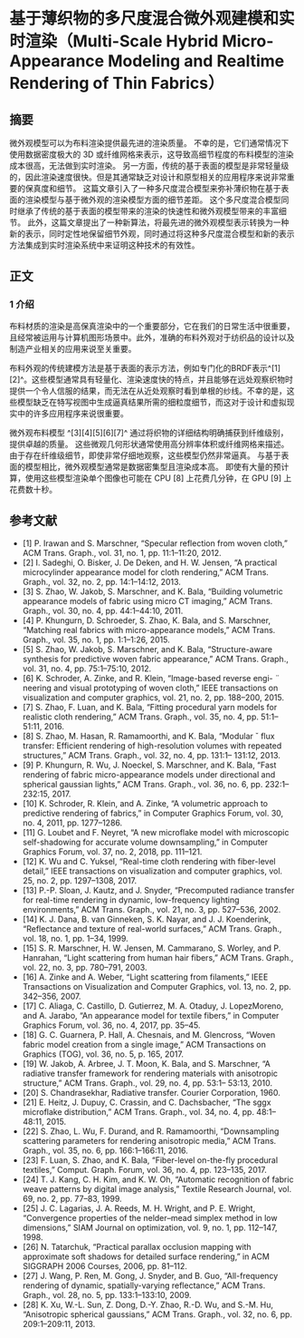 # 基于薄织物的多尺度混合微外观建模和实时渲染（Multi-Scale Hybrid Micro-Appearance Modeling and Realtime Rendering of Thin Fabrics）

## 摘要

微外观模型可以为布料渲染提供最先进的渲染质量。 不幸的是，它们通常情况下使用数据密度极大的 3D 或纤维网格来表示，这导致高细节程度的布料模型的渲染成本很高，无法做到实时渲染。 另一方面，传统的基于表面的模型是非常轻量级的，因此渲染速度很快。但是其通常缺乏对设计和原型相关的应用程序来说非常重要的保真度和细节。 这篇文章引入了一种多尺度混合模型来弥补薄织物在基于表面的渲染模型与基于微外观的渲染模型方面的细节差距。 这个多尺度混合模型同时继承了传统的基于表面的模型带来的渲染的快速性和微外观模型带来的丰富细节。 此外，这篇文章提出了一种新算法，将最先进的微外观模型表示转换为一种新的表示，同时定性地保留细节外观，同时通过将这种多尺度混合模型和新的表示方法集成到实时渲染系统中来证明这种技术的有效性。



## 正文

### 1 介绍

布料材质的渲染是高保真渲染中的一个重要部分，它在我们的日常生活中很重要，且经常被运用与计算机图形场景中。此外，准确的布料外观对于纺织品的设计以及制造产业相关的应用来说至关重要。

布料外观的传统建模方法是基于表面的表示方法，例如专门化的BRDF表示^[1][2]^。这些模型通常具有轻量化、渲染速度快的特点，并且能够在远处观察织物时提供一个令人信服的结果，而无法在从近处观察时看到单根的纱线。不幸的是，这些模型缺乏在特写视图中生成逼真结果所需的细粒度细节，而这对于设计和虚拟现实中的许多应用程序来说很重要。

微外观布料模型 ^[3][4][5][6][7]^ 通过将织物的详细结构明确捕获到纤维级别，提供卓越的质量。 这些微观几何形状通常使用高分辨率体积或纤维网格来描述。 由于存在纤维级细节，即使非常仔细地观察，这些模型仍然非常逼真。 与基于表面的模型相比，微外观模型通常是数据密集型且渲染成本高。 即使有大量的预计算，使用这些模型渲染单个图像也可能在 CPU [8] 上花费几分钟，在 GPU [9] 上花费数十秒。









## 参考文献

* [1] P. Irawan and S. Marschner, “Specular reflection from woven cloth,” ACM Trans. Graph., vol. 31, no. 1, pp. 11:1–11:20, 2012.
* [2] I. Sadeghi, O. Bisker, J. De Deken, and H. W. Jensen, “A practical microcylinder appearance model for cloth rendering,” ACM Trans. Graph., vol. 32, no. 2, pp. 14:1–14:12, 2013.
* [3] S. Zhao, W. Jakob, S. Marschner, and K. Bala, “Building volumetric appearance models of fabric using micro CT imaging,” ACM Trans. Graph., vol. 30, no. 4, pp. 44:1–44:10, 2011.
* [4] P. Khungurn, D. Schroeder, S. Zhao, K. Bala, and S. Marschner, “Matching real fabrics with micro-appearance models,” ACM Trans. Graph., vol. 35, no. 1, pp. 1:1–1:26, 2015.
* [5] S. Zhao, W. Jakob, S. Marschner, and K. Bala, “Structure-aware synthesis for predictive woven fabric appearance,” ACM Trans. Graph., vol. 31, no. 4, pp. 75:1–75:10, 2012.
* [6] K. Schroder, A. Zinke, and R. Klein, “Image-based reverse engi- ¨ neering and visual prototyping of woven cloth,” IEEE transactions on visualization and computer graphics, vol. 21, no. 2, pp. 188–200, 2015.
* [7] S. Zhao, F. Luan, and K. Bala, “Fitting procedural yarn models for realistic cloth rendering,” ACM Trans. Graph., vol. 35, no. 4, pp. 51:1–51:11, 2016.
* [8]  S. Zhao, M. Hasan, R. Ramamoorthi, and K. Bala, “Modular ˇ flux transfer: Efficient rendering of high-resolution volumes with repeated structures,” ACM Trans. Graph., vol. 32, no. 4, pp. 131:1– 131:12, 2013.
* [9] P. Khungurn, R. Wu, J. Noeckel, S. Marschner, and K. Bala, “Fast rendering of fabric micro-appearance models under directional and spherical gaussian lights,” ACM Trans. Graph., vol. 36, no. 6, pp. 232:1–232:15, 2017.
* [10] K. Schroder, R. Klein, and A. Zinke, “A volumetric approach to predictive rendering of fabrics,” in Computer Graphics Forum, vol. 30, no. 4, 2011, pp. 1277–1286.
* [11] G. Loubet and F. Neyret, “A new microflake model with microscopic self-shadowing for accurate volume downsampling,” in Computer Graphics Forum, vol. 37, no. 2, 2018, pp. 111–121.
* [12] K. Wu and C. Yuksel, “Real-time cloth rendering with fiber-level detail,” IEEE transactions on visualization and computer graphics, vol. 25, no. 2, pp. 1297–1308, 2017.
* [13] P.-P. Sloan, J. Kautz, and J. Snyder, “Precomputed radiance transfer for real-time rendering in dynamic, low-frequency lighting environments,” ACM Trans. Graph., vol. 21, no. 3, pp. 527–536, 2002.
* [14] K. J. Dana, B. van Ginneken, S. K. Nayar, and J. J. Koenderink, “Reflectance and texture of real-world surfaces,” ACM Trans. Graph., vol. 18, no. 1, pp. 1–34, 1999.
* [15] S. R. Marschner, H. W. Jensen, M. Cammarano, S. Worley, and P. Hanrahan, “Light scattering from human hair fibers,” ACM Trans. Graph., vol. 22, no. 3, pp. 780–791, 2003.
* [16] A. Zinke and A. Weber, “Light scattering from filaments,” IEEE Transactions on Visualization and Computer Graphics, vol. 13, no. 2, pp. 342–356, 2007.
* [17] C. Aliaga, C. Castillo, D. Gutierrez, M. A. Otaduy, J. LopezMoreno, and A. Jarabo, “An appearance model for textile fibers,” in Computer Graphics Forum, vol. 36, no. 4, 2017, pp. 35–45.
* [18] G. C. Guarnera, P. Hall, A. Chesnais, and M. Glencross, “Woven fabric model creation from a single image,” ACM Transactions on Graphics (TOG), vol. 36, no. 5, p. 165, 2017.
* [19] W. Jakob, A. Arbree, J. T. Moon, K. Bala, and S. Marschner, “A radiative transfer framework for rendering materials with anisotropic structure,” ACM Trans. Graph., vol. 29, no. 4, pp. 53:1– 53:13, 2010.
* [20] S. Chandrasekhar, Radiative transfer. Courier Corporation, 1960.
* [21] E. Heitz, J. Dupuy, C. Crassin, and C. Dachsbacher, “The sggx microflake distribution,” ACM Trans. Graph., vol. 34, no. 4, pp. 48:1–48:11, 2015.
* [22] S. Zhao, L. Wu, F. Durand, and R. Ramamoorthi, “Downsampling scattering parameters for rendering anisotropic media,” ACM Trans. Graph., vol. 35, no. 6, pp. 166:1–166:11, 2016.
* [23] F. Luan, S. Zhao, and K. Bala, “Fiber-level on-the-fly procedural textiles,” Comput. Graph. Forum, vol. 36, no. 4, pp. 123–135, 2017.
* [24] T. J. Kang, C. H. Kim, and K. W. Oh, “Automatic recognition of fabric weave patterns by digital image analysis,” Textile Research Journal, vol. 69, no. 2, pp. 77–83, 1999.
* [25] J. C. Lagarias, J. A. Reeds, M. H. Wright, and P. E. Wright, “Convergence properties of the nelder–mead simplex method in low dimensions,” SIAM Journal on optimization, vol. 9, no. 1, pp. 112–147, 1998.
* [26] N. Tatarchuk, “Practical parallax occlusion mapping with approximate soft shadows for detailed surface rendering,” in ACM SIGGRAPH 2006 Courses, 2006, pp. 81–112.
* [27] J. Wang, P. Ren, M. Gong, J. Snyder, and B. Guo, “All-frequency rendering of dynamic, spatially-varying reflectance,” ACM Trans. Graph., vol. 28, no. 5, pp. 133:1–133:10, 2009.
* [28] K. Xu, W.-L. Sun, Z. Dong, D.-Y. Zhao, R.-D. Wu, and S.-M. Hu, “Anisotropic spherical gaussians,” ACM Trans. Graph., vol. 32, no. 6, pp. 209:1–209:11, 2013.

